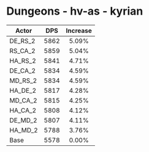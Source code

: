 # Dungeons - hv-as - kyrian
| Actor | DPS | Increase |
|---|:---:|:---:|
|DE_RS_2|5862|5.09%|
|RS_CA_2|5859|5.04%|
|HA_RS_2|5841|4.71%|
|DE_CA_2|5834|4.59%|
|MD_RS_2|5834|4.59%|
|HA_DE_2|5817|4.28%|
|MD_CA_2|5815|4.25%|
|HA_CA_2|5808|4.12%|
|DE_MD_2|5807|4.11%|
|HA_MD_2|5788|3.76%|
|Base|5578|0.00%|
